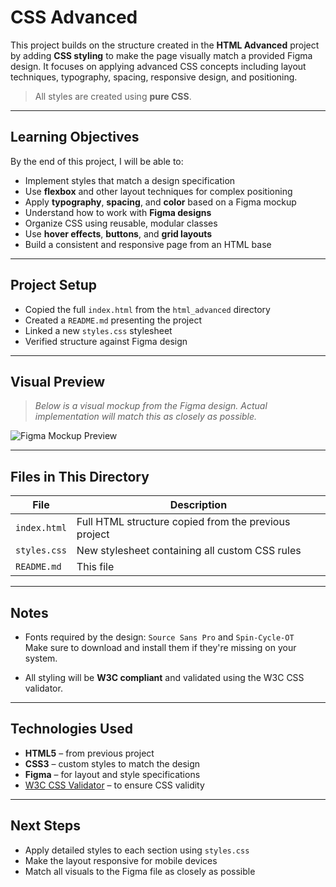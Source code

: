 # CSS Advanced

This project builds on the structure created in the **HTML Advanced** project by adding **CSS styling** to make the page visually match a provided Figma design. It focuses on applying advanced CSS concepts including layout techniques, typography, spacing, responsive design, and positioning.

> All styles are created using **pure CSS**.

---

## Learning Objectives

By the end of this project, I will be able to:

- Implement styles that match a design specification
- Use **flexbox** and other layout techniques for complex positioning
- Apply **typography**, **spacing**, and **color** based on a Figma mockup
- Understand how to work with **Figma designs**
- Organize CSS using reusable, modular classes
- Use **hover effects**, **buttons**, and **grid layouts**
- Build a consistent and responsive page from an HTML base

---

## Project Setup

- Copied the full `index.html` from the `html_advanced` directory
- Created a `README.md` presenting the project
- Linked a new `styles.css` stylesheet
- Verified structure against Figma design

---

## Visual Preview

> *Below is a visual mockup from the Figma design. Actual implementation will match this as closely as possible.*

![Figma Mockup Preview](https://www.figma.com/design/dyYL6Ku4WG7vsdpwvlcJZC/Homepage?node-id=0-1&p=f&t=0fVzTmEcsmbSQXSU-0)

---

## Files in This Directory

| File         | Description                                         |
|--------------|-----------------------------------------------------|
| `index.html` | Full HTML structure copied from the previous project |
| `styles.css` | New stylesheet containing all custom CSS rules      |
| `README.md`  | This file                                           |

---

## Notes

- Fonts required by the design: `Source Sans Pro` and `Spin-Cycle-OT`  
  Make sure to download and install them if they're missing on your system.

- All styling will be **W3C compliant** and validated using the W3C CSS validator.

---

## Technologies Used

- **HTML5** – from previous project  
- **CSS3** – custom styles to match the design  
- **Figma** – for layout and style specifications  
- [W3C CSS Validator](https://jigsaw.w3.org/css-validator/) – to ensure CSS validity

---

## Next Steps

- Apply detailed styles to each section using `styles.css`
- Make the layout responsive for mobile devices
- Match all visuals to the Figma file as closely as possible